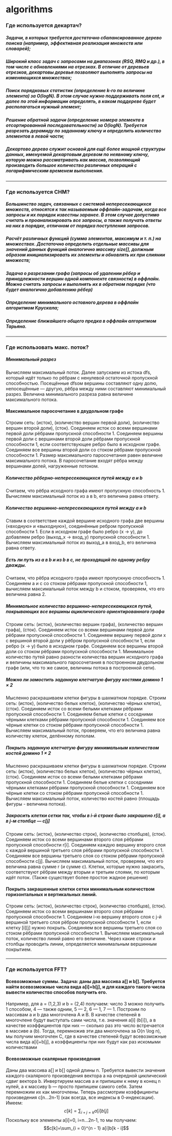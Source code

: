 # algorithms
### Где используется декартач?
##### Задачи, в которых требуется достаточно сбалансированное дерево поиска (например, эффективная реализация множеств или словарей);
##### Широкий класс задач с запросами на диапазонах (RSQ, RMQ и др.), в том числе с обновлениями на отрезках. В отличие от деревьев отрезков, декартовы деревья позволяют выполнять запросы на изменяющихся множествах;
##### Поиск порядковых статистик (определение k-го по величине элемента) за O(logN). В этом случае нужно поддерживать поля cnt, и далее по этой информации определять, в каком поддереве будет располагаться нужный элемент;
##### Решение обратной задачи (определение номера элемента в отсортированной последовательности) за O(logN). Требуется разрезать дерамиду по заданному ключу и определить количество элементов в левой части;
##### Декартово дерево служит основой для ещё более мощной структуры данных, именуемой декартовым деревом по неявному ключу, которую можно рассматривать как массив, позволяющий производить большое количество различных операций с логарифмическим временем выполнения.
---
### Где используется СНМ?
##### Большинство задач, связанных с системой непересекающихся множеств, относятся к так называемым оффлайн-задачам, когда все запросы и их порядок известны заранее. В этом случае допустимо считать и проанализировать все запросы, а также получать ответы на них в порядке, отличном от порядка поступления запросов.
##### Расчёт различных функций (сумма элементов, максимум и т. п.) на множествах. Достаточно определить отдельные массивы для значений данных функций аналогично массиву size[], должным образом инициализировать их элементы и обновлять их при слиянии множеств;
##### Задача о разрезании графа (запросы об удалении рёбер и принадлежности вершин одной компоненте связности) в оффлайн. Можно считать запросы и выполнять их в обратном порядке (что будет аналогично добавлению рёбер)
##### Определение минимального остовного дерева в оффлайн алгоритмом Крускала;
##### Определение ближайшего общего предка в оффлайн алгоритмом Тарьяна.
---
### Где использовать макс. поток?
##### Минимальный разрез 
Вычисляем максимальный поток.
Далее запускаем из истока dfs, который идёт только по рёбрам с ненулевой остаточной пропускной способностью.
Посещённые dfsом вершины составляют одну долю, непосещённые — другую, рёбра между ними составляют минимальный разрез. Величина минимального разреза равна величине максимального потока.
#### Максимальное паросочетание в двудольном графе
Строим сеть: (исток), (количество вершин первой доли), (количество вершин второй доли), (сток).
Соединяем исток со всеми вершинами первой доли рёбрами пропускной способности 1.
Соединяем вершины первой доли с вершинами второй доли рёбрами пропускной способности 1, если соответствующее ребро было в исходном графе.
Соединяем все вершины второй доли со стоком рёбрами пропускной способности 1.
Размер максимального паросочетания равен величине максимального потока. В паросочетание входят рёбра между вершинами долей, нагруженные потоком.
##### Количество рёберно-непересекающихся путей между a и b
Считаем, что рёбра исходного графа имеют пропускную способность 1.
Вычисляем максимальный поток из a в b, его величина равна ответу.
##### Количество вершинно-непересекающихся путей между a и b
Ставим в соответствие каждой вершине исходного графа две вершины («входную» и «выходную»), соединённые ребром пропускной способности 1.
Если в исходном графе было ребро (x → y), до добавляем ребро (выход_x → вход_y) пропускной способности 1.
Вычисляем максимальный поток из выход_a в вход_b, его величина равна ответу.
##### Есть ли путь из a в b и из b в c, не проходящий по одному ребру дважды.
Считаем, что рёбра исходного графа имеют пропускную способность 1.
Соединяем a и c со стоком рёбрами пропускной способности 1, вычисляем максимальный поток между b и стоком, проверяем, что его величина равна 2.
##### Минимальное количество вершинно-непересекающихся путей, покрывающих все вершины ациклического ориентированного графа
Строим сеть: (исток), (количество вершин графа), (количество вершин графа), (сток).
Соединяем исток со всеми вершинами первой доли рёбрами пропускной способности 1.
Соединяем вершину первой доли x с вершиной второй доли y рёбром пропускной способности 1, если ребро (x → y) было в исходном графе.
Соединяем все вершины второй доли со стоком рёбрами пропускной способности 1.
Минимальное количество путей равно разности количества вершин исходного графа и величины максимального паросочетания в построенном двудольном графе (или, что то же самое, величины потока в построенной сети).
##### Можно ли замостить заданную клетчатую фигуру костями домино 1 × 2
Мысленно раскрашиваем клетки фигуры в шахматном порядке. Строим сеть: (исток), (количество белых клеток), (количество чёрных клеток), (сток).
Соединяем исток со всеми белыми клетками рёбрами пропускной способности 1.
Соединяем белые клетки с соседними чёрными клетками рёбрами пропускной способности 1.
Соединяем все чёрные клетки со стоком рёбрами пропускной способности 1.
Вычисляем максимальный поток, проверяем, что его величина равна количеству клеток, делённому пополам.
##### Покрыть заданную клетчатую фигуру минимальным количеством костей домино 1 × 2
Мысленно раскрашиваем клетки фигуры в шахматном порядке. Строим сеть: (исток), (количество белых клеток), (количество чёрных клеток), (сток).
Соединяем исток со всеми белыми клетками рёбрами пропускной способности 1.
Соединяем белые клетки с соседними чёрными клетками рёбрами пропускной способности 1.
Соединяем все чёрные клетки со стоком рёбрами пропускной способности 1.
Вычисляем максимальный поток, количество костей равно (площадь фигуры - величина потока).
##### Закрасить клетки сетки так, чтобы в i-й строке было закрашено r[i], а в j-м столбце — c[j]
Строим сеть: (исток), (количество строк), (количество столбцов), (сток).
Соединяем исток со всеми вершинами второго слоя рёбрами пропускной способности r[i].
Соединяем каждую вершину второго слоя с каждой вершиной третьего слоя рёбрами пропускной способности 1.
Соединяем все вершины третьего слоя со стоком рёбрами пропускной способности c[j].
Вычисляем максимальный поток, проверяем, что его величина равна сумме r (и сумме c). Клетки, которые нужно закрасить, соответствуют рёбрам между вторым и третьим слоями, по которым идёт поток.
(Также существует более простое жадное решение)
#### Покрыть закрашенные клетки сетки минимальным количеством горизонтальных и вертикальных линий.
Строим сеть: (исток), (количество строк), (количество столбцов), (сток).
Соединяем исток со всеми вершинами второго слоя рёбрами пропускной способности 1.
Соединяем i-ю вершину второго слоя с j-й вершиной третьего слоя рёбром пропускной способности 1, если клетку [i][j] нужно покрыть.
Соединяем все вершины третьего слоя со стоком рёбрами пропускной способности 1.
Вычисляем максимальный поток, количество линий равно его величине. Через какие строки и столбцы проводить линии, определяется минимальным вершинным покрытием.
####
---
### Где используется FFT?
#### Всевозможные суммы. Задача: даны два массива a[] и b[]. Требуется найти всевозможные числа вида a[i]+b[j], и для каждого такого числа вывести количество способов получить его.
Например, для a = (1,2,3) и b = (2,4) получаем: число 3 можно получить 1 способом, 4 — также одним, 5 — 2, 6 — 1, 7 — 1.
Построим по массивам a и b два многочлена A и B. В качестве степеней в многочлене будут выступать сами числа, т.е. значения a[i] (b[i]), а в качестве коэффициентов при них — сколько раз это число встречается в массиве a (b).
Тогда, перемножив эти два многочлена за O(n \log n), мы получим многочлен C, где в качестве степеней будут всевозможные числа вида a[i]+b[j], а коэффициенты при них будут как раз искомыми количествами
#### Всевозможные скалярные произведения
Даны два массива a[] и b[] одной длины n. Требуется вывести значения каждого скалярного произведения вектора a на очередной циклический сдвиг вектора b.
Инвертируем массив a и припишем к нему в конец n нулей, а к массиву b — просто припишем самого себя. Затем перемножим их как многочлены. Теперь рассмотрим коэффициенты произведения c[n...2n-1] (как всегда, все индексы в 0-индексации). Имеем:
$$c[k]=\sum_{i + j = k} a[i]b[j]$$
Поскольку все элементы a[i]=0, i=n...2n-1, то мы получаем:
$$c[k]=\sum_{i = 0}^{n - 1} a[i]b[k - i]$$
